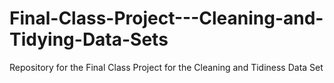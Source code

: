 # Final-Class-Project---Cleaning-and-Tidying-Data-Sets
Repository for the Final Class Project for the Cleaning and Tidiness Data Set
